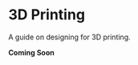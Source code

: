 # 3D Printing

A guide on designing for 3D printing.

**Coming Soon**

<!-- Designing for 3D printing - orientation, layer adhesion, layer height, minimum feature size, hex inserts, 3dp inserts, materials -->

<br>